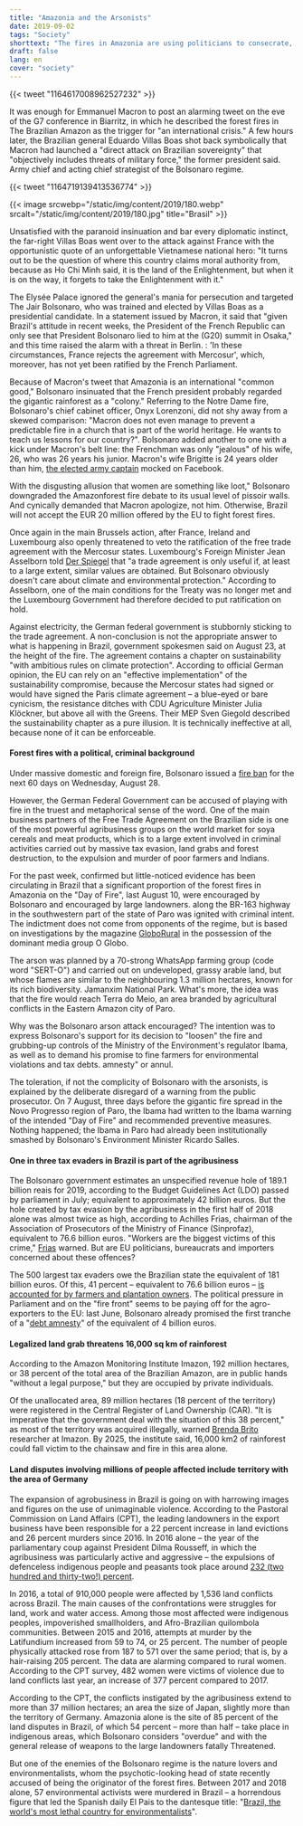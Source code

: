 ```yaml
---
title: "Amazonia and the Arsonists"
date: 2019-09-02
tags: "Society"
shorttext: "The fires in Amazonia are using politicians to consecrate, while unscrupulous traders are the causes and profiteers."
draft: false
lang: en
cover: "society"
---
```


{{< tweet "1164617008962527232" >}}

It was enough for Emmanuel Macron to post an alarming tweet  on the eve of the G7 conference in Biarritz, in which he described the forest fires in The Brazilian Amazon as the trigger for "an international crisis." A few hours later, the Brazilian general Eduardo Villas Boas shot back symbolically that Macron had launched a "direct attack on Brazilian sovereignty" that "objectively includes threats of military force," the former president said. Army chief and acting chief strategist of the Bolsonaro regime.

{{< tweet "1164719139413536774" >}}

{{< image srcwebp="/static/img/content/2019/180.webp" srcalt="/static/img/content/2019/180.jpg" title="Brasil" >}}

Unsatisfied with the paranoid insinuation and bar every diplomatic instinct, the far-right Villas Boas went over to the attack against France with the opportunistic quote of an unforgettable Vietnamese national hero: "It turns out to be the question of where this country claims moral authority from, because as Ho Chi Minh said, it is the land of the Enlightenment, but when it is on the way, it forgets to take the Enlightenment with it."

The Elysée Palace ignored the general's mania for persecution and targeted The Jair Bolsonaro, who was trained and elected by Villas Boas as a presidential candidate. In a statement issued by Macron, it said that "given Brazil's attitude in recent weeks, the President of the French Republic can only see that President Bolsonaro lied to him at the (G20) summit in Osaka," and this time raised the alarm with a threat in Berlin. : 'In these circumstances, France rejects the agreement with Mercosur', which, moreover, has not yet been ratified by the French Parliament.

Because of Macron's tweet that Amazonia is an international "common good," Bolsonaro insinuated that the French president probably regarded the gigantic rainforest as a "colony." Referring to the Notre Dame fire, Bolsonaro's chief cabinet officer, Onyx Lorenzoni, did not shy away from a skewed comparison: "Macron does not even manage to prevent a predictable fire in a church that is part of the world heritage. He wants to teach us lessons for our country?". Bolsonaro added another to one with a kick under Macron's belt line: the Frenchman was only "jealous" of his wife, 26, who was 26 years his junior. Macron's wife Brigitte is 24 years older than him, [the elected army captain](https://catracalivre.com.br/cidadania/bolsonaro-faz-post-machista-comparando-sua-esposa-com-a-de-macron/ "Bolsonaro faz post machista comparando sua esposa com a de Macron") mocked on Facebook.

With the disgusting allusion that women are something like loot," Bolsonaro downgraded the Amazonforest fire debate to its usual level of pissoir walls. And cynically demanded that Macron apologize, not him. Otherwise, Brazil will not accept the EUR 20 million offered by the EU to fight forest fires.

Once again in the main Brussels action, after France, Ireland and Luxembourg also openly threatened to veto the ratification of the free trade agreement with the Mercosur states. Luxembourg's Foreign Minister Jean Asselborn told [Der Spiegel](https://www.spiegel.de/forum/wirtschaft/eu-mercosur-abkommen-das-groesste-freihandelsprojekt-der-welt-droht-zu-scheitern-thread-947346-1.html "EU-Mercosur-Abkommen: Das größte Freihandelsprojekt der Welt droht zu scheitern") that "a trade agreement is only useful if, at least to a large extent, similar values are obtained. But Bolsonaro obviously doesn't care about climate and environmental protection." According to Asselborn, one of the main conditions for the Treaty was no longer met and the Luxembourg Government had therefore decided to put ratification on hold.

Against electricity, the German federal government is stubbornly sticking to the trade agreement. A non-conclusion is not the appropriate answer to what is happening in Brazil, government spokesmen said on August 23, at the height of the fire. The agreement contains a chapter on sustainability "with ambitious rules on climate protection". According to official German opinion, the EU can rely on an "effective implementation" of the sustainability compromise, because the Mercosur states had signed or would have signed the Paris climate agreement – a blue-eyed or bare cynicism, the resistance ditches with CDU Agriculture Minister Julia Klöckner, but above all with the Greens. Their MEP Sven Giegold described the sustainability chapter as a pure illusion. It is technically ineffective at all, because none of it can be enforceable.

#### Forest fires with a political, criminal background

Under massive domestic and foreign fire, Bolsonaro issued a [fire ban](https://catracalivre.com.br/cidadania/bolsonaro-assina-decreto-que-proibe-queimadas-no-pais-por-60-dias/ "Bolsonaro assina decreto que proíbe queimadas no país por 60 dias") for the next 60 days on Wednesday, August 28.

However, the German Federal Government can be accused of playing with fire in the truest and metaphorical sense of the word. One of the main business partners of the Free Trade Agreement on the Brazilian side is one of the most powerful agribusiness groups on the world market for soya cereals and meat products, which is to a large extent involved in criminal activities carried out by massive tax evasion, land grabs and forest destruction, to the expulsion and murder of poor farmers and Indians.

For the past week, confirmed but little-noticed evidence has been circulating in Brazil that a significant proportion of the forest fires in Amazonia on the "Day of Fire", last August 10, were encouraged by Bolsonaro and encouraged by large landowners. along the BR-163 highway in the southwestern part of the state of Paro was ignited with criminal intent. The indictment does not come from opponents of the regime, but is based on investigations by the magazine [GloboRural](https://revistagloborural.globo.com/Noticias/Sustentabilidade/noticia/2019/08/grupo-no-whatsapp-contratou-motoqueiros-e-motosserras-para-desmatar-e-incendiar-floresta.html "Grupo no WhatsApp contratou motoqueiros e motosserras para desmatar e incendiar a floresta") in the possession of the dominant media group O Globo.

The arson was planned by a 70-strong WhatsApp farming group (code word "SERT-O") and carried out on undeveloped, grassy arable land, but whose flames are similar to the neighbouring 1.3 million hectares, known for its rich biodiversity. Jamanxim National Park. What's more, the idea was that the fire would reach Terra do Meio, an area branded by agricultural conflicts in the Eastern Amazon city of Paro.

Why was the Bolsonaro arson attack encouraged? The intention was to express Bolsonaro's support for its decision to "loosen" the fire and grubbing-up controls of the Ministry of the Environment's regulator Ibama, as well as to demand his promise to fine farmers for environmental violations and tax debts. amnesty" or annul.

The toleration, if not the complicity of Bolsonaro with the arsonists, is explained by the deliberate disregard of a warning from the public prosecutor. On 7 August, three days before the gigantic fire spread in the Novo Progresso region of Paro, the Ibama had written to the Ibama warning of the intended "Day of Fire" and recommended preventive measures. Nothing happened; the Ibama in Paro had already been institutionally smashed by Bolsonaro's Environment Minister Ricardo Salles.

#### One in three tax evaders in Brazil is part of the agribusiness

The Bolsonaro government estimates an unspecified revenue hole of 189.1 billion reais for 2019, according to the Budget Guidelines Act (LDO) passed by parliament in July; equivalent to approximately 42 billion euros. But the hole created by tax evasion by the agribusiness in the first half of 2018 alone was almost twice as high, according to Achilles Frias, chairman of the Association of Prosecutors of the Ministry of Finance (Sinprofaz), equivalent to 76.6 billion euros. "Workers are the biggest victims of this crime," [Frias](https://congressoemfoco.uol.com.br/economia/brasil-deixou-de-arrecadar-mais-de-r-345-bilhoes-por-sonegacao-em-2018/ "Brasil deixou de arrecadar mais de R$ 345 bilhões por sonegação em 2018") warned. But are EU politicians, bureaucrats and importers concerned about these offences?

The 500 largest tax evaders owe the Brazilian state the equivalent of 181 billion euros. Of this, 41 percent – equivalent to 76.6 billion euros – [is accounted for by farmers and plantation owners](https://deolhonosruralistas.com.br/2019/06/23/a-cada-tres-empresas-que-devem-ao-fisco-uma-pertence-ao-agronegocio/ "A cada três empresas que devem ao fisco, uma pertence ao agronegócio"). The political pressure in Parliament and on the "fire front" seems to be paying off for the agro-exporters to the EU: last June, Bolsonaro already promised the first tranche of a "[debt amnesty](https://economia.uol.com.br/noticias/estadao-conteudo/2019/06/18/ruralistas-podem-obter-anistia-de-divida-de-r-17-bilhoes.htm "Ruralistas podem obter anistia de dívida de R$ 17 bilhões...")" of the equivalent of 4 billion euros.

#### Legalized land grab threatens 16,000 sq km of rainforest

According to the Amazon Monitoring Institute Imazon, 192 million hectares, or 38 percent of the total area of the Brazilian Amazon, are in public hands "without a legal purpose," but they are occupied by private individuals.

Of the unallocated area, 89 million hectares (18 percent of the territory) were registered in the Central Register of Land Ownership (CAR). "It is imperative that the government deal with the situation of this 38 percent," as most of the territory was acquired illegally, warned [Brenda Brito](https://revistagloborural.globo.com/Noticias/Sustentabilidade/noticia/2018/09/nova-economia-da-amazonia.html "A nova economia da Amazônia") researcher at Imazon. By 2025, the institute said, 16,000 km2 of rainforest could fall victim to the chainsaw and fire in this area alone.

#### Land disputes involving millions of people affected include territory with the area of Germany

The expansion of agrobusiness in Brazil is going on with harrowing images and figures on the use of unimaginable violence. According to the Pastoral Commission on Land Affairs (CPT), the leading landowners in the export business have been responsible for a 22 percent increase in land evictions and 26 percent murders since 2016. In 2016 alone – the year of the parliamentary coup against President Dilma Rousseff, in which the agribusiness was particularly active and aggressive – the expulsions of defenceless indigenous people and peasants took place around [232 (two hundred and thirty-two!) percent](https://deolhonosruralistas.com.br/2017/04/19/2016-tem-aumento-de-232-na-expulsao-de-familias-campo/ "2016 tem aumento de 232% na expulsão de famílias do campo").

In 2016, a total of 910,000 people were affected by 1,536 land conflicts across Brazil. The main causes of the confrontations were struggles for land, work and water access. Among those most affected were indigenous peoples, impoverished smallholders, and Afro-Brazilian quilombola communities. Between 2015 and 2016, attempts at murder by the Latifundium increased from 59 to 74, or 25 percent. The number of people physically attacked rose from 187 to 571 over the same period; that is, by a hair-raising 205 percent. The data are alarming compared to rural women. According to the CPT survey, 482 women were victims of violence due to land conflicts last year, an increase of 377 percent compared to 2017.

According to the CPT, the conflicts instigated by the agribusiness extend to more than 37 million hectares; an area the size of Japan, slightly more than the territory of Germany. Amazonia alone is the site of 85 percent of the land disputes in Brazil, of which 54 percent – more than half – take place in indigenous areas, which Bolsonaro considers "overdue" and with the general release of weapons to the large landowners fatally Threatened.

But one of the enemies of the Bolsonaro regime is the nature lovers and environmentalists, whom the psychotic-looking head of state recently accused of being the originator of the forest fires. Between 2017 and 2018 alone, 57 environmental activists were murdered in Brazil – a horrendous figure that led the Spanish daily El Pais to the dantesque title: "[Brazil, the world's most lethal country for environmentalists](https://brasil.elpais.com/brasil/2018/07/23/internacional/1532363870_921380.html "Brasil, o país mais letal para defensores da terra e do meio ambiente")".
